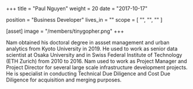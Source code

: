 +++
title = "Paul Nguyen"
weight = 20
date = "2017-10-17"

position = "Business Developer"
lives_in = ""
scope = [
  "",
  "",
  ""
]

[asset]
  image = "/members/tinygopher.png"
+++

Nam obtained his doctoral degree in assset management and urban analytics from Kyoto University in 2019. He used to work as senior data scientist at Osaka University and in Swiss Federal Institute of Technology (ETH Zurich) from 2010 to 2016. Nam used to work as Project Manager and Project Director for several large scale infrastructure development projects. He is specialist in conducting Technical Due Diligence and Cost Due Diligence for acquisition and merging purposes.
